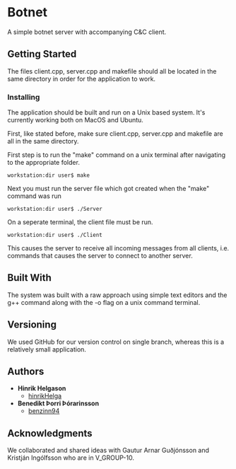 # Botnet
A simple botnet server with accompanying C&amp;C client.

## Getting Started
The files client.cpp, server.cpp and makefile should all be located in the same directory in order for the application to work.

### Installing
The application should be built and run on a Unix based system. It's currently working both on MacOS and Ubuntu.

First, like stated before, make sure client.cpp, server.cpp and makefile are all in the same directory.

First step is to run the "make" command on a unix terminal after navigating to the appropriate folder.

`workstation:dir user$ make`

Next you must run the server file which got created when the "make" command was run

`workstation:dir user$ ./Server`

On a seperate terminal, the client file must be run.

`workstation:dir user$ ./Client`

This causes the server to receive all incoming messages from all clients, i.e. commands that causes the server to connect to another server.

## Built With
The system was built with a raw approach using simple text editors and the g++ command along with the -o flag on a unix command terminal.

## Versioning
We used GitHub for our version control on single branch, whereas this is a relatively small application.

## Authors
* **Hinrik Helgason** 
  - [hinrikHelga](https://github.com/hinrikHelga)
* **Benedikt Þorri Þórarinsson** 
  - [benzinn94](https://github.com/benzinn94)

## Acknowledgments
We collaborated and shared ideas with Gautur Arnar Guðjónsson and Kristján Ingólfsson who are in V_GROUP-10.
